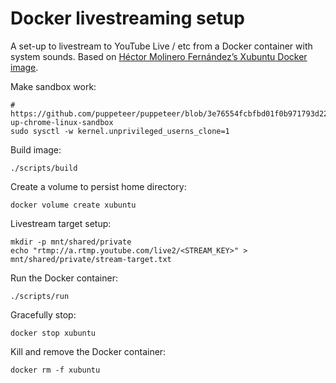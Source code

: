 # Docker livestreaming setup

A set-up to livestream to YouTube Live / etc from a Docker container with system sounds. Based on [Héctor Molinero Fernández’s Xubuntu Docker image](https://github.com/hectorm/docker-xubuntu).

Make sandbox work:

```
# https://github.com/puppeteer/puppeteer/blob/3e76554fcbfbd01f0b971793d22cc17f4073b776/docs/troubleshooting.md#setting-up-chrome-linux-sandbox
sudo sysctl -w kernel.unprivileged_userns_clone=1
```

Build image:

```
./scripts/build
```

Create a volume to persist home directory:

```
docker volume create xubuntu
```

Livestream target setup:

```
mkdir -p mnt/shared/private
echo "rtmp://a.rtmp.youtube.com/live2/<STREAM_KEY>" > mnt/shared/private/stream-target.txt
```

Run the Docker container:

```
./scripts/run
```

Gracefully stop:

```
docker stop xubuntu
```

Kill and remove the Docker container:

```
docker rm -f xubuntu
```